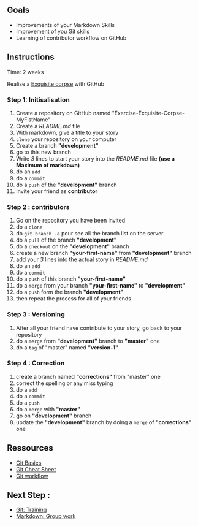 ## Goals

- Improvements of your Markdown Skills
- Improvement of you Git skills
- Learning of contributor workflow on GitHub

## Instructions

Time: 2 weeks

Realise a [Exquisite corpse](https://en.wikipedia.org/wiki/Exquisite_corpse) with GitHub

### Step 1: Initisalisation
1. Create a repository on GitHub named "Exercise-Exquisite-Corpse-MyFistName"
1. Create a *README.md* file
1. With markdown, give a title to your story
1. `clone` your repository on your computer
1. Create a branch __"development"__
1. go to this new branch
1. Write *3* lines to start your story into the *README.md* file __(use a Maximum of markdown)__
1. do an `add`
1. do a `commit`
1. do a `push` of the __"development"__ branch
1. Invite your friend as __contributor__

### Step 2 : contributors
1. Go on the repository you have been invited
1. do a `clone`
1. do `git branch -a` pour see all the branch list on the server
1. do a `pull` of the branch __"development"__
1. do a `checkout` on the __"development"__ branch
1. create a new branch __"your-first-name"__ from __"development"__ branch
1. add your *3* lines into the actual story in *README.md*
1. do an `add`
1. do a `commit`
1. do a  `push` of this branch __"your-first-name"__
1. do a `merge` from your branch __"your-first-name"__ to __"development"__
1. do a `push` form the branch __"development"__
1. then repeat the process for all of your friends

### Step 3 : Versioning
1. After all your friend have contribute to your story, go back to your repository
1. do a `merge` from __"development"__ branch to __"master"__ one
1. do a `tag` of "master" named __"version-1"__

### Step 4 : Correction
1. create a branch named __"corrections"__ from "master" one
1. correct the spelling or any miss typing
1. do a `add`
1. do a `commit`
1. do a `push`
1. do a `merge` with __"master"__
1. go on __"development"__ branch
1. update the __"development"__ branch by doing a `merge` of __"corrections"__ one

## Ressources

- [Git Basics](https://rogerdudler.github.io/git-guide/)
- [Git Cheat Sheet](https://rogerdudler.github.io/git-guide/files/git_cheat_sheet.pdf)
- [Git workflow](http://blog.launchdarkly.com/wp-content/uploads/2016/07/Slide2.jpg)

## Next Step :
- [Git: Training](00-terminal-git-markdown/git/practice.md)
- [Markdown: Group work](00-terminal-git-markdown/markdown/group-work.md)
